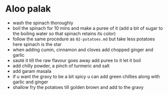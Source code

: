 # Aloo palak

- wash the spinach thoroughly
- boil the spinach for 10 mins and make a puree of it (add a bit of sugar to the boiling water so that spinach retains its color)
- follow the same procedure as `02-potatoes.md` but take less potatoes here spinach is the star
- when adding cumin, cinnamon and cloves add chopped ginger and garlic
- sauté it till the raw flavour goes away add puree to it let it boil
- add chilly powder, a pinch of turmeric and salt
- add garam masala
- if u want the gravy to be a bit spicy u can add green chillies along with garlic and ginger
- shallow fry the potatoes till golden brown and add to the gravy
